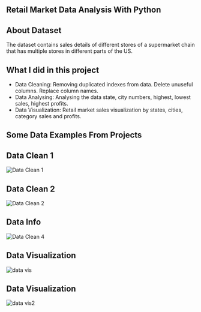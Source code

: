 ## Retail Market Data Analysis With Python

## About Dataset
The dataset contains sales details of different stores of a supermarket chain that has multiple stores in different parts of the US.

## What I did in this project
- Data Cleaning: Removing duplicated indexes from data. Delete unuseful columns. Replace column names.
- Data Analysing: Analysing the data state, city numbers, highest, lowest sales, highest profits.
- Data Visualization: Retail market sales visualization by states, cities, category sales and profits.

## Some Data Examples From Projects

## Data Clean 1
![Data Clean 1](https://github.com/aytekincn/Retail-Market-Data-Analysis-Python/assets/121166508/83a99c6a-364b-4885-836b-f7854c6fa929)

## Data Clean 2
![Data Clean 2](https://github.com/aytekincn/Retail-Market-Data-Analysis-Python/assets/121166508/b585cecf-7a41-459b-9890-da50cd91172a)

## Data Info
![Data Clean 4](https://github.com/aytekincn/Retail-Market-Data-Analysis-Python/assets/121166508/414678f1-2a21-4a06-bbf8-8319a37ae11c)

## Data Visualization
![data vis](https://github.com/aytekincn/Retail-Market-Data-Analysis-Python/assets/121166508/6f356241-ba7b-4bdc-b5f9-32028434167b)

## Data Visualization
![data vis2](https://github.com/aytekincn/Retail-Market-Data-Analysis-Python/assets/121166508/27435a18-a6d5-4a40-bb32-644904213225)





